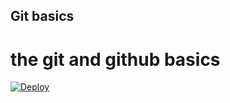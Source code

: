 Git basics
----------
the git and github basics
=========================
[![Deploy](https://www.herokucdn.com/deploy/button.svg)](https://heroku.com/deploy?template=https://github.com/streams/git-basics.git)
